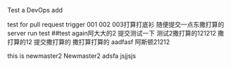 Test a DevOps add

test for pull request trigger
001
002
003打算打底衫
随便提交一点东撒打算的
server run test
##test again阿大大的2
提交测试一下
测试2撒打算的121212
撒打算的12
提交撒打算的
撒打算打算的
aadfasf
阿斯顿21212

this is newmaster2
Newmaster2
adsfa
jsjjsjs

